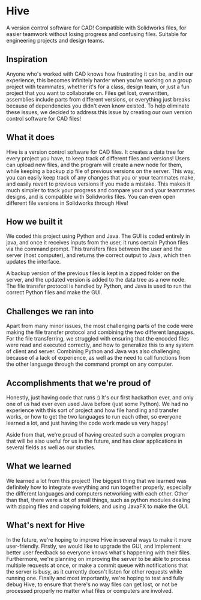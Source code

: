 # Hive
A version control software for CAD! Compatible with Solidworks files, for easier teamwork without losing progress and confusing files. Suitable for engineering projects and design teams.

## Inspiration

Anyone who's worked with CAD knows how frustrating it can be, and in our experience, this becomes infinitely harder when you're working on a group project with teammates, whether it's for a class, design team, or just a fun project that you want to collaborate on. Files get lost, overwritten, assemblies include parts from different versions, or everything just breaks because of dependencies you didn't even know existed. To help eliminate these issues, we decided to address this issue by creating our own version control software for CAD files!

## What it does

Hive is a version control software for CAD files. It creates a data tree for every project you have, to keep track of different files and versions! Users can upload new files, and the program will create a new node for them, while keeping a backup zip file of previous versions on the server. This way, you can easily keep track of any changes that you or your teammates make, and easily revert to previous versions if you made a mistake. This makes it much simpler to track your progress and compare your and your teammates designs, and is compatible with Solidworks files. You can even open different file versions in Solidworks through Hive!

## How we built it

We coded this project using Python and Java. The GUI is coded entirely in java, and once it receives inputs from the user, it runs certain Python files via the command prompt. This transfers files between the user and the server (host computer), and returns the correct output to Java, which then updates the interface. 

A backup version of the previous files is kept in a zipped folder on the server, and the updated version is added to the data tree as a new node. The file transfer protocol is handled by Python, and Java is used to run the correct Python files and make the GUI.

## Challenges we ran into

Apart from many minor issues, the most challenging parts of the code were making the file transfer protocol and combining the two different languages. For the file transferring, we struggled with ensuring that the encoded files were read and executed correctly, and how to generalize this to any system of client and server. Combining Python and Java was also challenging because of a lack of experience, as well as the need to call functions from the other language through the command prompt on any computer. 

## Accomplishments that we're proud of

Honestly, just having code that runs :) It's our first hackathon ever, and only one of us had ever even used Java before (just some Python). We had no experience with this sort of project and how file handling and transfer works, or how to get the two languages to run each other, so everyone learned a lot, and just having the code work made us very happy! 

Aside from that, we're proud of having created such a complex program that will be also useful for us in the future, and has clear applications in several fields as well as our studies. 

## What we learned

We learned a lot from this project! The biggest thing that we learned was definitely how to integrate everything and run together properly, especially the different languages and computers networking with each other. Other than that, there were a lot of small things, such as python modules dealing with zipping files and copying folders, and using JavaFX to make the GUI. 

## What's next for Hive

In the future, we're hoping to improve Hive in several ways to make it more user-friendly. Firstly, we would like to upgrade the GUI, and implement better user feedback so everyone knows what's happening with their files. Furthermore, we're planning on improving the server to be able to process multiple requests at once, or make a commit queue with notifications that the server is busy, as it currently doesn't listen for other requests while running one. Finally and most importantly, we're hoping to test and fully debug Hive, to ensure that there's no way files can get lost, or not be processed properly no matter what files or computers are involved.
